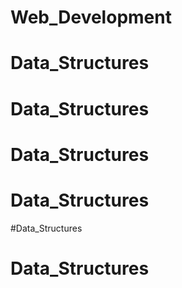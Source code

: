 # Web_Development
# Data_Structures
# Data_Structures
# Data_Structures
# Data_Structures
#Data_Structures
# Data_Structures
